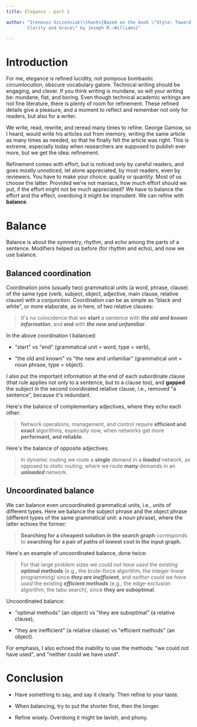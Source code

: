 ```yaml
---
title: Elegance - part 1

author: "Ireneusz Szcześniak\\thanks{Based on the book \"Style: Toward
        Clarity and Grace\" by Joseph M.~Williams}"

---
```


Introduction
============

For me, elegance is refined lucidity, not pompous bombastic
circumlocution, obscure vocabulary galore.  Technical writing should
be engaging, and clever.  If you think writing is mundane, so will
your writing be: mundane, flat, and boring.  Even though technical
academic writings are not fine literature, there is plenty of room for
refinement.  These refined details give a pleasure, and a moment to
reflect and remember not only for readers, but also for a writer.

We write, read, rewrite, and reread many times to refine.  George
Gamow, so I heard, would write his articles out from memory, writing
the same article as many times as needed, so that he finally felt the
article was right.  This is extreme, especially today when researchers
are supposed to publish ever more, but we get the idea: refinement.

Refinement comes with effort, but is noticed only by careful readers,
and goes mostly unnoticed, let alone appreciated, by most readers,
even by reviewers.  You have to make your choice: quality or quantity.
Most of us choose the latter.  Provided we're not maniacs, how much
effort should we put, if the effort might not be much appreciated?  We
have to balance the effort and the effect, overdoing it might be
imprudent.  We can refine with **balance**.

Balance
=======

Balance is about the symmetry, rhythm, and echo among the parts of a
sentence.  Modifiers helped us before (for rhythm and echo), and now
we use balance.

Balanced coordination
---------------------

Coordination joins (usually two) grammatical units (a word, phrase,
clause) of the same type (verb, subject, object, adjective, main
clause, relative clause) with a conjunction.  Coordination can be as
simple as "black and white", or more elaborate, as in here, of two
relative clauses:

> It's no coincidence that we **start** a sentence with ***the old and
> known information***, and **end** with ***the new and unfamiliar***.

In the above coordination I balanced:

  * "start" vs "end" (grammatical unit = word, type = verb),

  * "the old and known" vs "the new and unfamiliar" (grammatical unit
    = noun phrase, type = object).

I also put the important information at the end of each subordinate
clause (that rule applies not only to a sentence, but to a clause
too), and **gapped** the subject in the second coordinated relative
clause, i.e., removed "a sentence", because it's redundant.

Here's the balance of complementary adjectives, where they echo each
other:

> Network operations, management, and control require **efficient and
> exact** algorithms, especially now, when networks get more
> **performant, and reliable.**

Here's the balance of opposite adjectives:

> In *dynamic* routing we route a **single** demand in a ***loaded***
> network, as opposed to *static* routing, where we route **many**
> demands in an ***unloaded*** network.

Uncoordinated balance
---------------------

We can balance even uncoordinated grammatical units, i.e., units of
different types.  Here we balance the subject phrase and the object
phrase (different types of the same grammatical unit: a noun phrase),
where the latter echoes the former:

> **Searching for a cheapest solution in the search graph**
> corresponds to **searching for a pair of paths of lowest cost in the
> input graph.**

Here's an example of uncoordinated balance, done twice:

> For that large problem sizes we *could not have used* the existing
> **optimal methods** (e.g., the brute-force algorithm, the integer
> linear programming) since ***they are inefficient***, and *neither
> could we have used* the existing ***efficient methods*** (e.g., the
> edge-exclusion algorithm, the tabu search), since **they are
> suboptimal**.

Uncoordinated balance:

* "optimal methods" (an object) vs "they are suboptimal" (a relative
  clause),

* "they are inefficient" (a relative clause) vs "efficient methods"
  (an object).

For emphasis, I also echoed the inability to use the methods: "we
could not have used", and "neither could we have used".

Conclusion
==========

* Have something to say, and say it clearly.  Then refine to your
  taste.

* When balancing, try to put the shorter first, then the longer.

* Refine wisely.  Overdoing it might be lavish, and phony.
